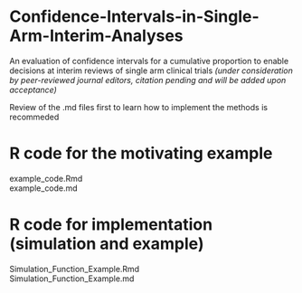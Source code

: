 # Confidence-Intervals-in-Single-Arm-Interim-Analyses
An evaluation of confidence intervals for a cumulative proportion to enable decisions at interim reviews of single arm clinical trials
_(under consideration by peer-reviewed journal editors, citation pending and will be added upon acceptance)_

Review of the .md files first to learn how to implement the methods is recommeded

# R code for the motivating example
example_code.Rmd  
example_code.md

# R code for implementation (simulation and example)
Simulation_Function_Example.Rmd  
Simulation_Function_Example.md
